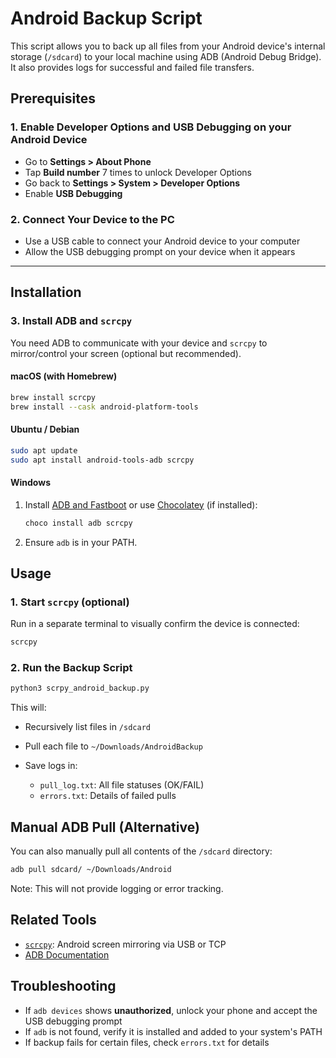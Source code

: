 # Android Backup Script

This script allows you to back up all files from your Android device's internal storage (`/sdcard`) to your local machine using ADB (Android Debug Bridge). It also provides logs for successful and failed file transfers.

## Prerequisites

### 1. Enable Developer Options and USB Debugging on your Android Device

- Go to **Settings > About Phone**
- Tap **Build number** 7 times to unlock Developer Options
- Go back to **Settings > System > Developer Options**
- Enable **USB Debugging**

### 2. Connect Your Device to the PC

- Use a USB cable to connect your Android device to your computer
- Allow the USB debugging prompt on your device when it appears

---

## Installation

### 3. Install ADB and `scrcpy`

You need ADB to communicate with your device and `scrcpy` to mirror/control your screen (optional but recommended).

#### macOS (with Homebrew)

```bash
brew install scrcpy
brew install --cask android-platform-tools
```

#### Ubuntu / Debian

```bash
sudo apt update
sudo apt install android-tools-adb scrcpy
```

#### Windows

1. Install [ADB and Fastboot](https://developer.android.com/tools/releases/platform-tools) or use [Chocolatey](https://chocolatey.org/) (if installed):

   ```bash
   choco install adb scrcpy
   ```

2. Ensure `adb` is in your PATH.

## Usage

### 1. Start `scrcpy` (optional)

Run in a separate terminal to visually confirm the device is connected:

```bash
scrcpy
```

### 2. Run the Backup Script

```bash
python3 scrpy_android_backup.py
```

This will:

- Recursively list files in `/sdcard`
- Pull each file to `~/Downloads/AndroidBackup`
- Save logs in:

  - `pull_log.txt`: All file statuses (OK/FAIL)
  - `errors.txt`: Details of failed pulls

## Manual ADB Pull (Alternative)

You can also manually pull all contents of the `/sdcard` directory:

```bash
adb pull sdcard/ ~/Downloads/Android
```

Note: This will not provide logging or error tracking.

## Related Tools

- [`scrcpy`](https://github.com/Genymobile/scrcpy): Android screen mirroring via USB or TCP
- [ADB Documentation](https://developer.android.com/studio/command-line/adb)

## Troubleshooting

- If `adb devices` shows **unauthorized**, unlock your phone and accept the USB debugging prompt
- If `adb` is not found, verify it is installed and added to your system's PATH
- If backup fails for certain files, check `errors.txt` for details

```

```
